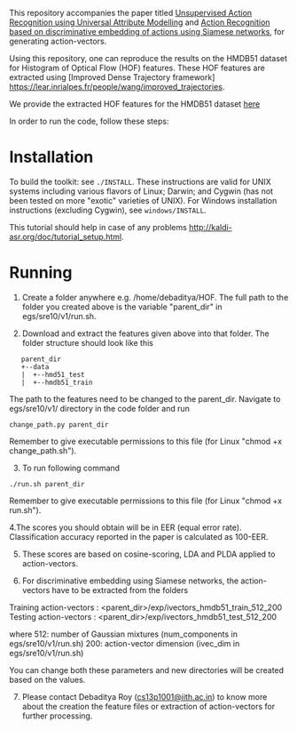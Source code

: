 This repository accompanies the paper titled [Unsupervised Action Recognition using Universal Attribute Modelling](https://www.researchgate.net/publication/329665918_Unsupervised_Universal_Attribute_Modelling_for_Action_Recognition?_sg=zOUAMlSi15QRc2isDfPBzxOdkDzoRLxcKgCZCh_ULGVUdVcdQ_Xdu1rjnWjnddOfxSqfto8lTkr40LFxWmewJ0hHeFOvkItp97YLIjdD.2X3qealrl1T2ucwDGXQjPt9Irs7GOZIU_fi7z7S7mIiGnz1HksmNDe82sHVXwWpyAzZXVTF_bt87EOPab5AQoQ) and [Action Recognition based on discriminative embedding of actions using Siamese networks](https://www.researchgate.net/publication/327995636_Action_Recognition_Based_on_Discriminative_Embedding_of_Actions_Using_Siamese_Networks?_sg=zOUAMlSi15QRc2isDfPBzxOdkDzoRLxcKgCZCh_ULGVUdVcdQ_Xdu1rjnWjnddOfxSqfto8lTkr40LFxWmewJ0hHeFOvkItp97YLIjdD.2X3qealrl1T2ucwDGXQjPt9Irs7GOZIU_fi7z7S7mIiGnz1HksmNDe82sHVXwWpyAzZXVTF_bt87EOPab5AQoQ), for generating action-vectors.

Using this repository, one can reproduce the results on the HMDB51 dataset for Histogram of Optical Flow (HOF) features. These HOF features are extracted using [Improved Dense Trajectory framework] https://lear.inrialpes.fr/people/wang/improved_trajectories.

We provide the extracted HOF features for the HMDB51 dataset [here](https://drive.google.com/drive/folders/1kpHoZQvDgfUItu-pqbS8SrZQyg0yimaf?usp=sharing)

In order to run the code, follow these steps:

Installation
================================

To build the toolkit: see `./INSTALL`.  These instructions are valid for UNIX
systems including various flavors of Linux; Darwin; and Cygwin (has not been
tested on more "exotic" varieties of UNIX).  For Windows installation
instructions (excluding Cygwin), see `windows/INSTALL`.

This tutorial should help in case of any problems http://kaldi-asr.org/doc/tutorial_setup.html.

Running
================================

1. Create a folder anywhere e.g. /home/debaditya/HOF. 
The full path to the folder you created above is the variable "parent_dir" in egs/sre10/v1/run.sh. 

2. Download and extract the features given above into that folder. The folder structure should look like this
```
   parent_dir
   +--data
   |  +--hmd51_test
   |  +--hmdb51_train
```

The path to the features need to be changed to the parent_dir. Navigate to egs/sre10/v1/ directory in the code folder and run
```
change_path.py parent_dir
```
Remember to give executable permissions to this file (for Linux "chmod +x change_path.sh").

3. To run following command
```
./run.sh parent_dir
```
Remember to give executable permissions to this file (for Linux "chmod +x run.sh").

4.The scores you should obtain will be in EER (equal error rate). Classification accuracy reported in the paper is calculated as 100-EER. 

5. These scores are based on cosine-scoring, LDA and PLDA applied to action-vectors.

6. For discriminative embedding using Siamese networks, the action-vectors have to be extracted from the folders 

Training action-vectors : <parent_dir>/exp/ivectors_hmdb51_train_512_200     
Testing action-vectors : <parent_dir>/exp/ivectors_hmdb51_test_512_200

where 
512: number of Gaussian mixtures (num_components in egs/sre10/v1/run.sh)
200: action-vector dimension (ivec_dim in egs/sre10/v1/run.sh)

You can change both these parameters and new directories will be created based on the values.

7. Please contact Debaditya Roy (cs13p1001@iith.ac.in) to know more about the creation the feature files or extraction of action-vectors for further processing.

